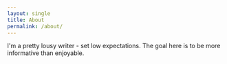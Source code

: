 ```yaml
---
layout: single
title: About
permalink: /about/
---
```


I'm a pretty lousy writer - set low expectations. The goal here is to be more informative than enjoyable.
